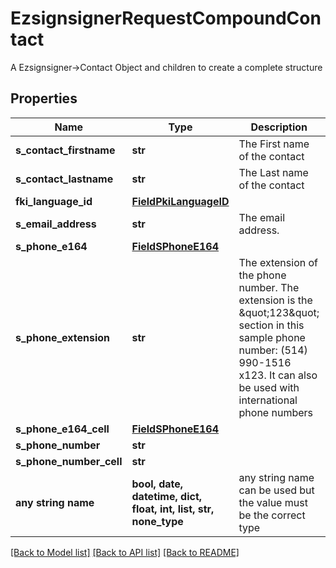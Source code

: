 # EzsignsignerRequestCompoundContact

A Ezsignsigner->Contact Object and children to create a complete structure

## Properties
Name | Type | Description | Notes
------------ | ------------- | ------------- | -------------
**s_contact_firstname** | **str** | The First name of the contact | 
**s_contact_lastname** | **str** | The Last name of the contact | 
**fki_language_id** | [**FieldPkiLanguageID**](FieldPkiLanguageID.md) |  | 
**s_email_address** | **str** | The email address. | [optional] 
**s_phone_e164** | [**FieldSPhoneE164**](FieldSPhoneE164.md) |  | [optional] 
**s_phone_extension** | **str** | The extension of the phone number.  The extension is the \&quot;123\&quot; section in this sample phone number: (514) 990-1516 x123.  It can also be used with international phone numbers | [optional] 
**s_phone_e164_cell** | [**FieldSPhoneE164**](FieldSPhoneE164.md) |  | [optional] 
**s_phone_number** | **str** |  | [optional] 
**s_phone_number_cell** | **str** |  | [optional] 
**any string name** | **bool, date, datetime, dict, float, int, list, str, none_type** | any string name can be used but the value must be the correct type | [optional]

[[Back to Model list]](../README.md#documentation-for-models) [[Back to API list]](../README.md#documentation-for-api-endpoints) [[Back to README]](../README.md)


